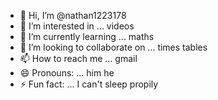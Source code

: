 - 👋 Hi, I’m @nathan1223178
- 👀 I’m interested in ... videos
- 🌱 I’m currently learning ... maths
- 💞️ I’m looking to collaborate on ... times tables
- 📫 How to reach me ... gmail
- 😄 Pronouns: ... him he
- ⚡ Fun fact: ... I can't sleep propily

<!---
nathan1223178/nathan1223178 is a ✨ special ✨ repository because its `README.md` (this file) appears on your GitHub profile.
You can click the Preview link to take a look at your changes.
--->
